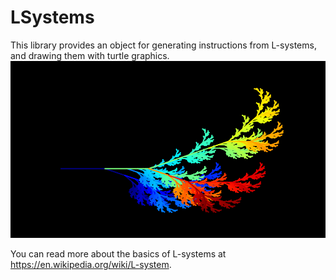 # LSystems
This library provides an object for generating instructions from L-systems, and drawing them with turtle graphics.
![alt text](https://github.com/galenseilis/LSystems/blob/master/L1_smaller.png "Logo Title Text 1")

You can read more about the basics of L-systems at https://en.wikipedia.org/wiki/L-system.
